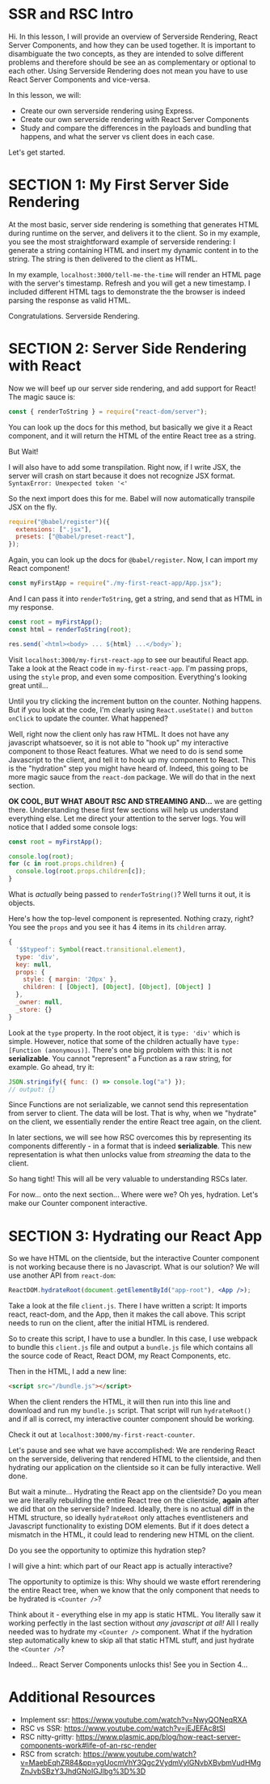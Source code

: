 # SSR and RSC Intro

Hi. In this lesson, I will provide an overview of Serverside Rendering, React Server Components, and how they can be used together. It is important to disambiguate the two concepts, as they are intended to solve different problems and therefore should be see an as complementary or optional to each other. Using Serverside Rendering does not mean you have to use React Server Components and vice-versa.

In this lesson, we will:

- Create our own serverside rendering using Express.
- Create our own serverside rendering with React Server Components
- Study and compare the differences in the payloads and bundling that happens, and what the server vs client does in each case.

Let's get started.

# SECTION 1: My First Server Side Rendering

At the most basic, server side rendering is something that generates HTML during runtime on the server, and delivers it to the client. So in my example, you see the most straightforward example of serverside rendering: I generate a string containing HTML and insert my dynamic content in to the string. The string is then delivered to the client as HTML.

In my example, `localhost:3000/tell-me-the-time` will render an HTML page with the server's timestamp. Refresh and you will get a new timestamp. I included different HTML tags to demonstrate the the browser is indeed parsing the response as valid HTML.

Congratulations. Serverside Rendering.

# SECTION 2: Server Side Rendering with React

Now we will beef up our server side rendering, and add support for React! The magic sauce is:

```jsx
const { renderToString } = require("react-dom/server");
```

You can look up the docs for this method, but basically we give it a React component, and it will return the HTML of the entire React tree as a string.

But Wait!

I will also have to add some transpilation. Right now, if I write JSX, the server will crash on start because it does not recognize JSX format. `SyntaxError: Unexpected token '<'`

So the next import does this for me. Babel will now automatically transpile JSX on the fly.

```jsx
require("@babel/register")({
  extensions: [".jsx"],
  presets: ["@babel/preset-react"],
});
```

Again, you can look up the docs for `@babel/register`. Now, I can import my React component!

```jsx
const myFirstApp = require("./my-first-react-app/App.jsx");
```

And I can pass it into `renderToString`, get a string, and send that as HTML in my response.

```jsx
const root = myFirstApp();
const html = renderToString(root);

res.send(`<html><body> ... ${html} ...</body>`);
```

Visit `localhost:3000/my-first-react-app` to see our beautiful React app. Take a look at the React code in `my-first-react-app`. I'm passing props, using the `style` prop, and even some composition. Everything's looking great until...

Until you try clicking the increment button on the counter. Nothing happens. But if you look at the code, I'm clearly using `React.useState()` and `button onClick` to update the counter. What happened?

Well, right now the client only has raw HTML. It does not have any javascript whatsoever, so it is not able to "hook up" my interactive component to those React features. What we need to do is send some Javascript to the client, and tell it to hook up my component to React. This is the "hydration" step you might have heard of. Indeed, this going to be more magic sauce from the `react-dom` package. We will do that in the next section.

**OK COOL, BUT WHAT ABOUT RSC AND STREAMING AND...** we are getting there. Understanding these first few sections will help us understand everything else. Let me direct your attention to the server logs. You will notice that I added some console logs:

```jsx
const root = myFirstApp();

console.log(root);
for (c in root.props.children) {
  console.log(root.props.children[c]);
}
```

What is _actually_ being passed to `renderToString()`? Well turns it out, it is objects.

Here's how the top-level component is represented. Nothing crazy, right? You see the `props` and you see it has 4 items in its `children` array.

```js
{
  '$$typeof': Symbol(react.transitional.element),
  type: 'div',
  key: null,
  props: {
    style: { margin: '20px' },
    children: [ [Object], [Object], [Object], [Object] ]
  },
  _owner: null,
  _store: {}
}
```

Look at the `type` property. In the root object, it is `type: 'div'` which is simple. However, notice that some of the children actually have `type: [Function (anonymous)]`. There's one big problem with this: It is not **serializable**. You cannot "represent" a Function as a raw string, for example. Go ahead, try it:

```js
JSON.stringify({ func: () => console.log("a") });
// output: {}
```

Since Functions are not serializable, we cannot send this representation from server to client. The data will be lost. That is why, when we "hydrate" on the client, we essentially render the entire React tree again, on the client.

In later sections, we will see how RSC overcomes this by representing its components differently - in a format that is indeed **serializable**. This new representation is what then unlocks value from _streaming_ the data to the client.

So hang tight! This will all be very valuable to understanding RSCs later.

For now... onto the next section... Where were we? Oh yes, hydration. Let's make our Counter component interactive.

# SECTION 3: Hydrating our React App

So we have HTML on the clientside, but the interactive Counter component is not working because there is no Javascript. What is our solution? We will use another API from `react-dom`:

```jsx
ReactDOM.hydrateRoot(document.getElementById("app-root"), <App />);
```

Take a look at the file `client.js`. There I have written a script: It imports react, react-dom, and the App, then it makes the call above. This script needs to run on the client, after the initial HTML is rendered.

So to create this script, I have to use a bundler. In this case, I use webpack to bundle this `client.js` file and output a `bundle.js` file which contains all the source code of React, React DOM, my React Components, etc.

Then in the HTML, I add a new line:

```html
<script src="/bundle.js"></script>
```

When the client renders the HTML, it will then run into this line and download and run my `bundle.js` script. That script will run `hydrateRoot()` and if all is correct, my interactive counter component should be working.

Check it out at `localhost:3000/my-first-react-counter`.

Let's pause and see what we have accomplished: We are rendering React on the serverside, delivering that rendered HTML to the clientside, and then hydrating our application on the clientside so it can be fully interactive. Well done.

But wait a minute... Hydrating the React app on the clientside? Do you mean we are literally rebuilding the entire React tree on the clientside, **again** after we did that on the serverside? Indeed. Ideally, there is no actual diff in the HTML structure, so ideally `hydrateRoot` only attaches eventlisteners and Javascript functionality to existing DOM elements. But if it does detect a mismatch in the HTML, it could lead to rendering new HTML on the client.

Do you see the opportunity to optimize this hydration step?

I will give a hint: which part of our React app is actually interactive?

The opportunity to optimize is this: Why should we waste effort rerendering the entire React tree, when we know that the only component that needs to be hydrated is `<Counter />`?

Think about it - everything else in my app is static HTML. You literally saw it working perfectly in the last section without _any javascript at all!_ All I really needed was to hydrate my `<Counter />` component. What if the hydration step automatically knew to skip all that static HTML stuff, and just hydrate the `<Counter />`?

Indeed... React Server Components unlocks this! See you in Section 4...

# Additional Resources
- Implement ssr: https://www.youtube.com/watch?v=NwyQONeqRXA
- RSC vs SSR: https://www.youtube.com/watch?v=jEJEFAc8tSI
- RSC nitty-gritty: https://www.plasmic.app/blog/how-react-server-components-work#life-of-an-rsc-render
- RSC from scratch: https://www.youtube.com/watch?v=MaebEqhZR84&pp=ygUocmVhY3Qgc2VydmVyIGNvbXBvbmVudHMgZnJvbSBzY3JhdGNoIGJlbg%3D%3D
